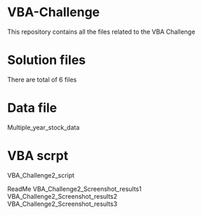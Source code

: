 # VBA-Challenge
This repository contains all the files related to the VBA Challenge

# Solution files
There are total of 6 files  
  # Data file
  Multiple_year_stock_data
  # VBA scrpt
  VBA_Challenge2_script
  
  ReadMe
  VBA_Challenge2_Screenshot_results1
  VBA_Challenge2_Screenshot_results2
  VBA_Challenge2_Screenshot_results3
